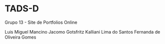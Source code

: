 # TADS-D

Grupo 13 - Site de Portfolios Online

Luis Miguel Mancino Jacomo Gotsfritz
Kalliani Lima do Santos
Fernanda de Oliveira Gomes
